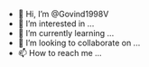 - 👋 Hi, I’m @Govind1998V
- 👀 I’m interested in ...
- 🌱 I’m currently learning ...
- 💞️ I’m looking to collaborate on ...
- 📫 How to reach me ...

<!---
Govind1998V/Govind1998V is a ✨ special ✨ repository because its `README.md` (this file) appears on your GitHub profile.
You can click the Preview link to take a look at your changes.
--->
